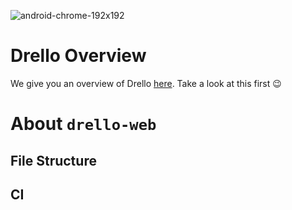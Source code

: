 ![android-chrome-192x192](https://user-images.githubusercontent.com/12164726/150696057-d93c5d67-bb69-4683-8c9f-459b4fad87c0.png)


# Drello Overview
We give you an overview of Drello [here](https://github.com/setunas/drello-api#drello-overview). Take a look at this first 😉

# About `drello-web`

## File Structure

## CI
